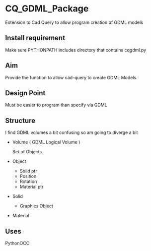 # CQ_GDML_Package
Extension to Cad Query to allow program creation of GDML models

## Install requirement
Make sure PYTHONPATH includes directory that contains cqgdml.py

## Aim
Provide the function to allow cad-query to create GDML Models.

## Design Point
Must be easier to program than specify via GDML

## Structure
I find GDML volumes a bit confusing so am going to diverge a bit

  * Volume ( GDML Logical Volume )
    
    Set of Objects
  
  * Object
     
     * Solid ptr
     * Position
     * Rotation
     * Material ptr
  
  * Solid
     
    * Graphics Object
     
  * Material
  
## Uses
 
   PythonOCC

